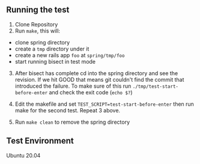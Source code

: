 ## Running the test

1. Clone Repository
2. Run `make`, this will:
  - clone spring directory
  - create a `tmp` directory under it
  - create a new rails app `foo` at `spring/tmp/foo`
  - start running bisect in test mode

3. After bisect has complete cd into the spring directory and see the revision.
   If we hit GOOD that means git couldn't find the commit that introduced the failure.
   To make sure of this run `./tmp/test-start-before-enter` and check the exit code (`echo $?`)

4. Edit the makefile and set `TEST_SCRIPT=test-start-before-enter` then run make for the second test.
   Repeat 3 above.

5. Run `make clean` to remove the spring directory

## Test Environment
Ubuntu 20.04
